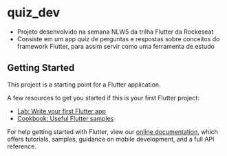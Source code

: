 # quiz_dev

* Projeto desenvolvido na semana NLW5 da trilha Flutter da Rockeseat
* Consiste em um app quiz de perguntas e respostas sobre conceitos do framework Flutter, para assim servir como uma ferramenta de estudo

## Getting Started

This project is a starting point for a Flutter application.

A few resources to get you started if this is your first Flutter project:

- [Lab: Write your first Flutter app](https://flutter.dev/docs/get-started/codelab)
- [Cookbook: Useful Flutter samples](https://flutter.dev/docs/cookbook)

For help getting started with Flutter, view our
[online documentation](https://flutter.dev/docs), which offers tutorials,
samples, guidance on mobile development, and a full API reference.

